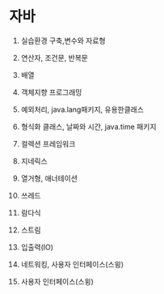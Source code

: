 # 자바

1. 실습환경 구축,변수와 자료형

2. 연산자, 조건문, 반복문

3. 배열

4. 객체지향 프로그래밍

5. 예외처리, java.lang패키지, 유용한클래스

6. 형식화 클래스, 날짜와 시간, java.time 패키지

7. 컬렉션 프레임워크

8. 지네릭스

9. 열거형, 애너테이션

10. 쓰레드

11. 람다식

12. 스트림

13. 입출력(IO)

14. 네트워킹, 사용자 인터페이스(스윙)

15. 사용자 인터페이스(스윙)